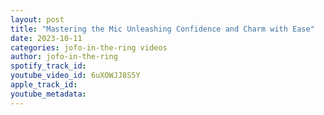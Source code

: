 ```yaml
---
layout: post
title: "Mastering the Mic Unleashing Confidence and Charm with Ease"
date: 2023-10-11
categories: jofo-in-the-ring videos
author: jofo-in-the-ring
spotify_track_id: 
youtube_video_id: 6uXOWJJ8S5Y
apple_track_id: 
youtube_metadata: 
---
```

